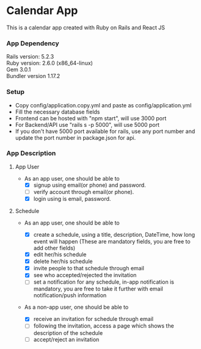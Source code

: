 # Calendar App

This is a calendar app created with Ruby on Rails and React JS

### App Dependency

Rails version: 5.2.3 <br />
Ruby version: 2.6.0 (x86_64-linux) <br />
Gem 3.0.1 <br />
Bundler version 1.17.2 <br />

### Setup

- Copy config/application.copy.yml and paste as config/application.yml
- Fill the necessary database fields
- Frontend can be hosted with "npm start", will use 3000 port
- For Backend/API use "rails s -p 5000", will use 5000 port
- If you don't have 5000 port available for rails, use any port number and update the port number in package.json for api.

### App Description

1. App User

   - As an app user, one should be able to
     - [x] signup using email(or phone) and password.
     - [ ] verify account through email(or phone).
     - [x] login using is email, password.

2. Schedule

   - As an app user, one should be able to

     - [x] create a schedule, using a title, description, DateTime, how long event will happen (These are mandatory fields, you are free to add other fields)
     - [x] edit her/his schedule
     - [x] delete her/his schedule
     - [x] invite people to that schedule through email
     - [x] see who accepted/rejected the invitation
     - [ ] set a notification for any schedule, in-app notification is mandatory, you are free to take it further with email notification/push information

   - As a non-app user, one should be able to
     - [x] receive an invitation for schedule through email
     - [ ] following the invitation, access a page which shows the description of the schedule
     - [ ] accept/reject an invitation

